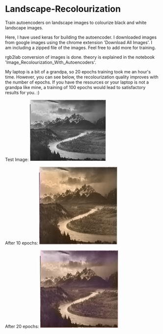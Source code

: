# Landscape-Recolourization
Train autoencoders on landscape images to colourize black and white landscape images.

Here, I have used keras for building the autoencoder.
I downloaded images from google images using the chrome extension 'Download All Images'. I am including a zipped file of the images. Feel free to add more for training.

rgb2lab conversion of images is done. theory is explained in the notebook 'Image_Recolourization_With_Autoencoders'.


My laptop is a bit of a grandpa, so 20 epochs training took me an hour's time. However, you can see below, the recolourization quality improves with the number of epochs.
If you have the resources or your laptop is not a grandpa like mine, a training of 100 epochs would lead to satisfactory results for you. :) 


Test Image:
![test image](https://github.com/vidyawantstobattle/Landscape-Recolourization/blob/main/test/test_image.jpeg)



After 10 epochs:
![after 10 epochs](https://github.com/vidyawantstobattle/Landscape-Recolourization/blob/main/results/result(10%20epochs).png)



After 20 epochs:
![after 20 epochs](https://github.com/vidyawantstobattle/Landscape-Recolourization/blob/main/results/result(20%20epochs).png)

